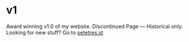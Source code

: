 v1
==

Award winning v1.0 of my website.
Discontinued Page  &#8212; Historical only. Looking for new stuff? Go to <a href="http://setetres.st">setetres.st</a>